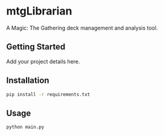 # mtgLibrarian

A Magic: The Gathering deck management and analysis tool.

## Getting Started

Add your project details here.

## Installation

```bash
pip install -r requirements.txt
```

## Usage

```bash
python main.py
```
